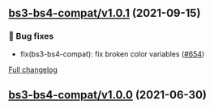 ## [bs3-bs4-compat/v1.0.1](https://github.com/liferay/liferay-frontend-projects/tree/bs3-bs4-compat/v1.0.1) (2021-09-15)

### :wrench: Bug fixes

-   fix(bs3-bs4-compat): fix broken color variables ([\#654](https://github.com/liferay/liferay-frontend-projects/pull/654))

[Full changelog](https://github.com/liferay/liferay-frontend-projects/compare/bs3-bs4-compat/v1.0.0...bs3-bs4-compat/v1.0.1)

## [bs3-bs4-compat/v1.0.0](https://github.com/liferay/liferay-frontend-projects/tree/bs3-bs4-compat/v1.0.0) (2021-06-30)
